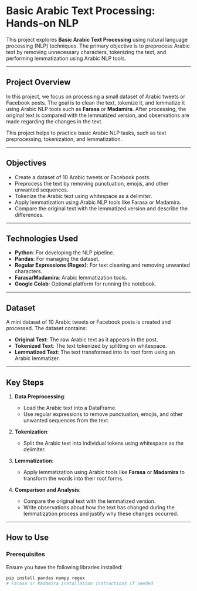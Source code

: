 # Basic Arabic Text Processing: Hands-on NLP

This project explores **Basic Arabic Text Processing** using natural language processing (NLP) techniques. The primary objective is to preprocess Arabic text by removing unnecessary characters, tokenizing the text, and performing lemmatization using Arabic NLP tools.

---

## Project Overview
In this project, we focus on processing a small dataset of Arabic tweets or Facebook posts. The goal is to clean the text, tokenize it, and lemmatize it using Arabic NLP tools such as **Farasa** or **Madamira**. After processing, the original text is compared with the lemmatized version, and observations are made regarding the changes in the text.

This project helps to practice basic Arabic NLP tasks, such as text preprocessing, tokenization, and lemmatization.

---

## Objectives
- Create a dataset of 10 Arabic tweets or Facebook posts.
- Preprocess the text by removing punctuation, emojis, and other unwanted sequences.
- Tokenize the Arabic text using whitespace as a delimiter.
- Apply lemmatization using Arabic NLP tools like Farasa or Madamira.
- Compare the original text with the lemmatized version and describe the differences.

---

## Technologies Used
- **Python**: For developing the NLP pipeline.
- **Pandas**: For managing the dataset.
- **Regular Expressions (Regex)**: For text cleaning and removing unwanted characters.
- **Farasa/Madamira**: Arabic lemmatization tools.
- **Google Colab**: Optional platform for running the notebook.

---

## Dataset
A mini dataset of 10 Arabic tweets or Facebook posts is created and processed. The dataset contains:
- **Original Text**: The raw Arabic text as it appears in the post.
- **Tokenized Text**: The text tokenized by splitting on whitespace.
- **Lemmatized Text**: The text transformed into its root form using an Arabic lemmatizer.

---

## Key Steps

1. **Data Preprocessing**:
   - Load the Arabic text into a DataFrame.
   - Use regular expressions to remove punctuation, emojis, and other unwanted sequences from the text.

2. **Tokenization**:
   - Split the Arabic text into individual tokens using whitespace as the delimiter.

3. **Lemmatization**:
   - Apply lemmatization using Arabic tools like **Farasa** or **Madamira** to transform the words into their root forms.

4. **Comparison and Analysis**:
   - Compare the original text with the lemmatized version.
   - Write observations about how the text has changed during the lemmatization process and justify why these changes occurred.

---

## How to Use

### Prerequisites
Ensure you have the following libraries installed:
```bash
pip install pandas numpy regex
# Farasa or Madamira installation instructions if needed
